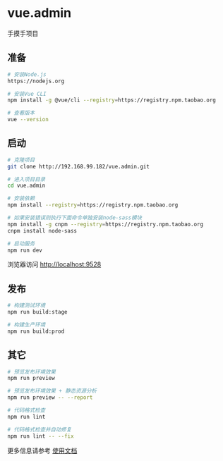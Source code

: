 # vue.admin

手摸手项目

## 准备

```bash
# 安装Node.js
https://nodejs.org

# 安装Vue CLI
npm install -g @vue/cli --registry=https://registry.npm.taobao.org

# 查看版本
vue --version
```

## 启动

```bash
# 克隆项目
git clone http://192.168.99.182/vue.admin.git

# 进入项目目录
cd vue.admin

# 安装依赖
npm install --registry=https://registry.npm.taobao.org

# 如果安装错误则执行下面命令单独安装node-sass模块
npm install -g cnpm --registry=https://registry.npm.taobao.org
cnpm install node-sass

# 启动服务
npm run dev
```

浏览器访问 [http://localhost:9528](http://localhost:9528)

## 发布

```bash
# 构建测试环境
npm run build:stage

# 构建生产环境
npm run build:prod
```

## 其它

```bash
# 预览发布环境效果
npm run preview

# 预览发布环境效果 + 静态资源分析
npm run preview -- --report

# 代码格式检查
npm run lint

# 代码格式检查并自动修复
npm run lint -- --fix
```

更多信息请参考 [使用文档](https://panjiachen.github.io/vue-element-admin-site/zh/)
